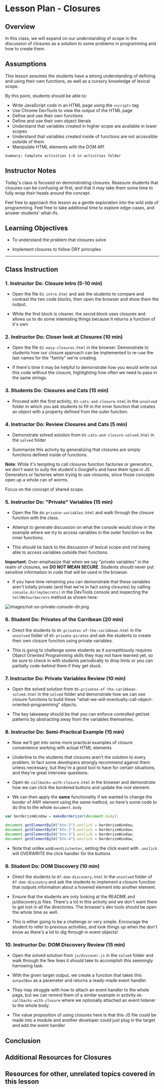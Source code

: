 # Lesson Plan - Closures

## Overview

In this class, we will expand on our understanding of scope in the discussion of closures as a solution to some problems in programming and how to create them.

## Assumptions

This lesson assumes the students have a strong understanding of defining and using their own functions, as well as a cursory knowledge of lexical scope.

By this point, students should be able to:

- Write JavaScript code in an HTML page using the `<script>` tag
- Use Chrome DevTools to view the output of the HTML page
- Define and use their own functions
- Define and use their own object literals
- Understand that variables created in higher scope are available in lower scopes
- Understand that variables created inside of functions are not accessible outside of them
- Manipulate HTML elements with the DOM API

`Summary: Complete activities 1-6 in activities folder`

## Instructor Notes

Today's class is focused on demonstrating closures. Reassure students that closures can be confusing at first, and that it may take them some time to fully wrap their heads around the concept.

Feel free to approach this lesson as a gentle exploration into the wild side of programming. Feel free to take additional time to explore edge-cases, and answer students' what-ifs.

## Learning Objectives

- To understand the problem that closures solve

- Implement closures to follow DRY principles

---

## Class Instruction

### 1. Instructor Do: Closure Intro (5-10 min)

- Open the file `01-intro.html` and ask the students to compare and contrast the two code blocks, then open the browser and show them the output.

- While the first block is cleaner, the secnd block uses closures and allows us to do some interesting things because it returns a function of it's own

### 2. Instructor Do: Closer look at Closures (10 min)

- Open the file `02-easy-closures.html` in the browser. Demonstrate to students how our closure approach can be implemented to re-use the last names for the "family" we're creating.

- If there's time it may be helpful to demonstrate how you would write out this code without the closure, highlighting how often we need to pass in the same strings.

### 3. Students Do: Closures and Cats (15 min)

- Proceed with the first activity, `03-cats-and-closure.html` in the `unsolved` folder in which you ask students to fill in the inner function that creates an object with a property defined from the outer function.

### 4. Instructor Do: Review Closures and Cats (5 min)

- Demonstrate solved solution from `03-cats-and-closure-solved.html` in the `solved` folder

- Summarize this activity by generalizing that closures are simply functions defined inside of functions.

**Note**: While it's tempting to call closures function factories or generators, we don't want to sully the student's GoogleFu and have them type in JS Generators or factories when trying to use closures, since those concepts open up a whole can of worms.

Focus on the concept of shared scope.

### 5. Instructor Do: "Private" Variables (15 min)

- Open the file `04-private-variables.html` and walk through the closure function with the class.

- Attempt to generate discussion on what the console would show in the example where we try to access variables in the outer function vs the inner functions.

- This should tie back to the discussion of lexical scope and not being able to access variables outside their functions.

**Important**:
Over-emphasize that when we say "private variables" in the realm of closures, we **DO NOT MEAN SECURE**.
Students should never put sensitive information in code that will be used in the browser.

- If you have time remaining you can demonstrate that these variables aren't totally private (and that we're in fact using closures) by calling `console.dir(mySecrets)` in the DevTools console and inspecting the `tellMeYourSecrets` method as shown here:

![images/not-so-private-console-dir.png](images/not-so-private-console-dir.png)

### 6. Student Do: Privates of the Carribean (20 min)

- Direct the students to `05-privates-of-the-caribbean.html` in the `unsolved` folder of `05-private-pirates` and ask the students to create their own closure function using private variables.

- This is going to challenge some students as it surreptitiously requires Object Oriented Programming skills they may not have learned yet, so be sure to check in with students periodically to drop hints or you can partially code-behind them if they get stuck.

### 7. Instructor Do: Private Variables Review (10 min)

- Open the solved solution from `05-privates-of-the-caribbean-solved.html` in the `solved` folder and demonstrate how we can use closure functions to build these "what-we-will-eventually-call-object-oriented-programming" objects.

- The key takeaway should be that you can enforce controlled get/set patterns by abstracting away from the variables themselves.

### 8. Instructor Do: Semi-Practical Example (15 min)

- Now we'll get into some more practical examples of closure convenience working with actual HTML elements

- Underline to the students that closures aren't the solution to every problem. In fact some developers strongly recommend against them unless necessary, but they're a good tool to have for certain situations, and they're great interview questions.

- Open `06-callbacks-with-closure.html` in the browser and demonstrate how we can click the bordered buttons and update the root element.

- We can then apply the **same** functionality if we wanted to change the border of ANY element using the same method, so here's some code to do this to the whole `document.body`

```javascript
var borderizeWindow = makeBorderizer(document.body);

document.getElementById("btn-1").onclick = borderizeWindow;
document.getElementById("btn-2").onclick = borderizeWindow;
document.getElementById("btn-3").onclick = borderizeWindow;
document.getElementById("btn-4").onclick = borderizeWindow;
```

- Note that unlike `addEventListenter`, setting the click event with `.onclick` will OVERWRITE the click handler for the buttons

### 9. Student Do: DOM Discovery (10 min)

- Direct the students to `07-dom-discovery.html` in the `unsolved` folder of `07-dom-discovery` and ask the students to implement a closure function that outputs information about a hovered element into another element.

- Ensure that the students are only looking at the README and js/discovery.js files. There's a lot in this activity and we don't want them to get lost in all the directories. The browser's dev tools should be open the whole time as well.

- This is either going to be a challenge or very simple. Encourage the student to refer to previous activities, and look things up when the don't know as there's a lot to dig through in event objects!

### 10. Instructor Do: DOM Discovery Review (15 min)

- Open the solved solution from `js/discover.js` in the `solved` folder and walk through the few lines it should take to accomplish this seemingly harrowing task.

- With the given target output, we create a function that takes this `outputBox` as a parameter and returns a ready-made event handler.

- They may struggle with how to attach an event handler to the whole page, but we can remind them of a similar example in activity `06-callbacks-with-closure` where we optionally attached an event listener to the whole body.

- The value proposition of using closures here is that this JS file could be made into a module and another developer could just plug in the target and add the event handler

## Conclusion

## Additional Resources for Closures

## Resources for other, unrelated topics covered in this lesson
